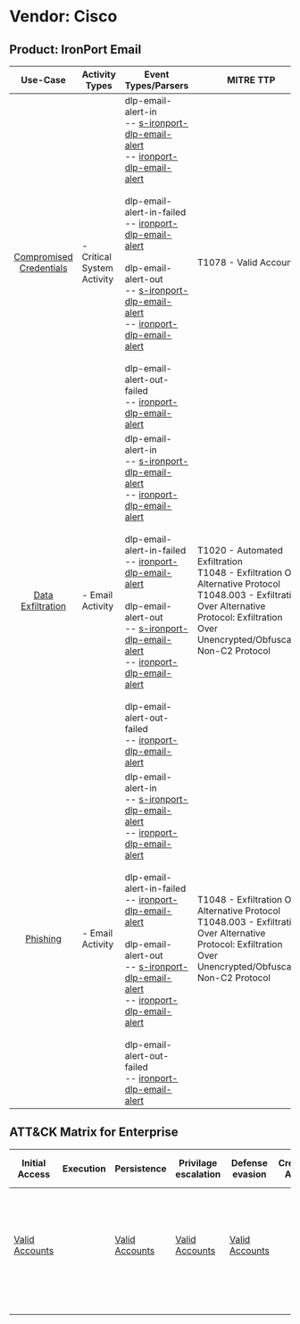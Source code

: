 Vendor: Cisco
=============
Product: IronPort Email
-----------------------
|                                 Use-Case                                  | Activity Types             | Event Types/Parsers                                                                                                                                                                                                                                                                                                                                                                                                                                                                                                                                                                                                                                                              | MITRE TTP                                                                                                                                                                                            | Content                    |
|:-------------------------------------------------------------------------:| -------------------------- | -------------------------------------------------------------------------------------------------------------------------------------------------------------------------------------------------------------------------------------------------------------------------------------------------------------------------------------------------------------------------------------------------------------------------------------------------------------------------------------------------------------------------------------------------------------------------------------------------------------------------------------------------------------------------------- | ---------------------------------------------------------------------------------------------------------------------------------------------------------------------------------------------------- | -------------------------- |
| [Compromised Credentials](../UseCases/usecase_compromised_credentials.md) | - Critical System Activity |  dlp-email-alert-in<br> -- [s-ironport-dlp-email-alert](../Parsers/parserContent_s-ironport-dlp-email-alert.md)<br> -- [ironport-dlp-email-alert](../Parsers/parserContent_ironport-dlp-email-alert.md)<br><br> dlp-email-alert-in-failed<br> -- [ironport-dlp-email-alert](../Parsers/parserContent_ironport-dlp-email-alert.md)<br><br> dlp-email-alert-out<br> -- [s-ironport-dlp-email-alert](../Parsers/parserContent_s-ironport-dlp-email-alert.md)<br> -- [ironport-dlp-email-alert](../Parsers/parserContent_ironport-dlp-email-alert.md)<br><br> dlp-email-alert-out-failed<br> -- [ironport-dlp-email-alert](../Parsers/parserContent_ironport-dlp-email-alert.md)<br> | T1078 - Valid Accounts<br>                                                                                                                                                                           |  - 1 Rules<br>             |
|       [Data Exfiltration](../UseCases/usecase_data_exfiltration.md)       | - Email Activity           |  dlp-email-alert-in<br> -- [s-ironport-dlp-email-alert](../Parsers/parserContent_s-ironport-dlp-email-alert.md)<br> -- [ironport-dlp-email-alert](../Parsers/parserContent_ironport-dlp-email-alert.md)<br><br> dlp-email-alert-in-failed<br> -- [ironport-dlp-email-alert](../Parsers/parserContent_ironport-dlp-email-alert.md)<br><br> dlp-email-alert-out<br> -- [s-ironport-dlp-email-alert](../Parsers/parserContent_s-ironport-dlp-email-alert.md)<br> -- [ironport-dlp-email-alert](../Parsers/parserContent_ironport-dlp-email-alert.md)<br><br> dlp-email-alert-out-failed<br> -- [ironport-dlp-email-alert](../Parsers/parserContent_ironport-dlp-email-alert.md)<br> | T1020 - Automated Exfiltration<br>T1048 - Exfiltration Over Alternative Protocol<br>T1048.003 - Exfiltration Over Alternative Protocol: Exfiltration Over Unencrypted/Obfuscated Non-C2 Protocol<br> |  - 37 Rules<br> - 9 Models |
|                [Phishing](../UseCases/usecase_phishing.md)                | - Email Activity           |  dlp-email-alert-in<br> -- [s-ironport-dlp-email-alert](../Parsers/parserContent_s-ironport-dlp-email-alert.md)<br> -- [ironport-dlp-email-alert](../Parsers/parserContent_ironport-dlp-email-alert.md)<br><br> dlp-email-alert-in-failed<br> -- [ironport-dlp-email-alert](../Parsers/parserContent_ironport-dlp-email-alert.md)<br><br> dlp-email-alert-out<br> -- [s-ironport-dlp-email-alert](../Parsers/parserContent_s-ironport-dlp-email-alert.md)<br> -- [ironport-dlp-email-alert](../Parsers/parserContent_ironport-dlp-email-alert.md)<br><br> dlp-email-alert-out-failed<br> -- [ironport-dlp-email-alert](../Parsers/parserContent_ironport-dlp-email-alert.md)<br> | T1048 - Exfiltration Over Alternative Protocol<br>T1048.003 - Exfiltration Over Alternative Protocol: Exfiltration Over Unencrypted/Obfuscated Non-C2 Protocol<br>                                   |  - 7 Rules<br> - 2 Models  |

ATT&CK Matrix for Enterprise
----------------------------
| Initial Access                                                      | Execution | Persistence                                                         | Privilage escalation                                                | Defense evasion                                                     | Credential Access | Discovery | Lateral Movement | Collection | Command and Control | Exfiltration                                                                                                                                                                                                                                                                                                                    | Impact |
| ------------------------------------------------------------------- | --------- | ------------------------------------------------------------------- | ------------------------------------------------------------------- | ------------------------------------------------------------------- | ----------------- | --------- | ---------------- | ---------- | ------------------- | ------------------------------------------------------------------------------------------------------------------------------------------------------------------------------------------------------------------------------------------------------------------------------------------------------------------------------- | ------ |
| [Valid Accounts](https://attack.mitre.org/techniques/T1078)<br><br> |           | [Valid Accounts](https://attack.mitre.org/techniques/T1078)<br><br> | [Valid Accounts](https://attack.mitre.org/techniques/T1078)<br><br> | [Valid Accounts](https://attack.mitre.org/techniques/T1078)<br><br> |                   |           |                  |            |                     | [Exfiltration Over Alternative Protocol](https://attack.mitre.org/techniques/T1048)<br><br>[Exfiltration Over Alternative Protocol: Exfiltration Over Unencrypted/Obfuscated Non-C2 Protocol](https://attack.mitre.org/techniques/T1048/003)<br><br>[Automated Exfiltration](https://attack.mitre.org/techniques/T1020)<br><br> |        |
